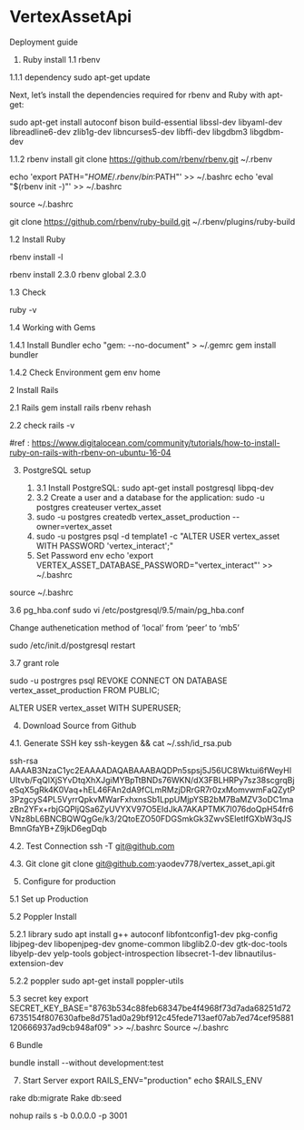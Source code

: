 # VertexAssetApi

Deployment guide


1. Ruby install
1.1 rbenv

1.1.1 dependency
sudo apt-get update

Next, let’s install the dependencies required for rbenv and Ruby with apt-get:

sudo apt-get install autoconf bison build-essential libssl-dev libyaml-dev libreadline6-dev zlib1g-dev libncurses5-dev libffi-dev libgdbm3 libgdbm-dev

1.1.2 rbenv install
git clone https://github.com/rbenv/rbenv.git ~/.rbenv

echo 'export PATH="$HOME/.rbenv/bin:$PATH"' >> ~/.bashrc
echo 'eval "$(rbenv init -)"' >> ~/.bashrc

source ~/.bashrc

git clone https://github.com/rbenv/ruby-build.git ~/.rbenv/plugins/ruby-build

1.2 Install Ruby

rbenv install -l

rbenv install 2.3.0
rbenv global 2.3.0

1.3 Check

ruby -v

1.4 Working with Gems

1.4.1 Install Bundler
echo "gem: --no-document" > ~/.gemrc
gem install bundler

1.4.2 Check Environment
gem env home

2 Install Rails

2.1 Rails
gem install rails
rbenv rehash

2.2 check
rails -v

#ref : https://www.digitalocean.com/community/tutorials/how-to-install-ruby-on-rails-with-rbenv-on-ubuntu-16-04

3. PostgreSQL setup

	1.	3.1 Install PostgreSQL: sudo apt-get install postgresql libpq-dev
	2.	3.2 Create a user and a database for the application: sudo -u postgres createuser vertex_asset
	3.	 sudo -u postgres createdb vertex_asset_production --owner=vertex_asset 
	4.	 sudo -u postgres psql -d template1 -c "ALTER USER vertex_asset WITH PASSWORD 'vertex_interact';"
	5.	Set Password env
echo 'export VERTEX_ASSET_DATABASE_PASSWORD="vertex_interact"' >> ~/.bashrc

source ~/.bashrc

3.6 pg_hba.conf
sudo vi /etc/postgresql/9.5/main/pg_hba.conf

Change authenetication method of ’local’ from ‘peer’ to ‘mb5’

 sudo /etc/init.d/postgresql restart

3.7 grant role

sudo -u postrgres psql
REVOKE CONNECT ON DATABASE vertex_asset_production FROM PUBLIC;

ALTER USER vertex_asset WITH SUPERUSER;


4. Download Source from Github

4.1. Generate SSH key
ssh-keygen && cat ~/.ssh/id_rsa.pub

ssh-rsa AAAAB3NzaC1yc2EAAAADAQABAAABAQDPn5spsj5J56UC8Wktui6fWeyHIUItvb/FqQlXjSYvDtqXhXJgiMYBpTtBNDs76WKN/dX3FBLHRPy7sz38scgrqBjeSqX5gRk4K0Vaq+hEL46FAn2dA9fCLmRMzjDRrGR7r0zxMomvwmFaQZytP3PzgcyS4PL5VyrrQpkvMWarFxhxnsSb1LppUMjpYSB2bM7BaMZV3oDC1mazBn2YFx+rbjGQPljQSa6ZyUVYXV97O5EIdJkA7AKAPTMK7I076doQpH54fr6VNz8bL6BNCBQWQgGe/k3/2QtoEZO50FDGSmkGk3ZwvSEletIfGXbW3qJSBmnGfaYB+Z9jkD6egDqb

4.2. Test Connection
ssh -T git@github.com

4.3. Git clone
git clone git@github.com:yaodev778/vertex_asset_api.git

5. Configure for production

5.1 Set up Production


5.2  Poppler Install

5.2.1 library
sudo apt install g++ autoconf libfontconfig1-dev pkg-config libjpeg-dev libopenjpeg-dev gnome-common libglib2.0-dev gtk-doc-tools libyelp-dev yelp-tools gobject-introspection libsecret-1-dev libnautilus-extension-dev

5.2.2 poppler
sudo apt-get install poppler-utils

5.3 secret key
export SECRET_KEY_BASE="8763b534c88feb68347be4f4968f73d7ada68251d726735154f807630afbe8d751ad0a29bf912c45fede713aef07ab7ed74cef95881120666937ad9cb948af09" >> ~/.bashrc
Source ~/.bashrc

6 Bundle

 bundle install --without development:test


7. Start Server
export RAILS_ENV="production"
echo $RAILS_ENV

rake db:migrate 
Rake db:seed

nohup rails s -b 0.0.0.0 -p 3001
